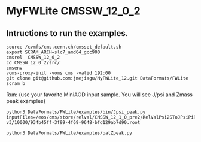 # MyFWLite CMSSW_12_0_2

## Intructions to run the examples.
```
source /cvmfs/cms.cern.ch/cmsset_default.sh
export SCRAM_ARCH=slc7_amd64_gcc900
cmsrel  CMSSW_12_0_2
cd CMSSW_12_0_2/src/
cmsenv
voms-proxy-init -voms cms -valid 192:00
git clone git@github.com:jmejiagu/MyFWLite_12.git DataFormats/FWLite
scram b
```

Run: (use your favorite MiniAOD input sample. You will see J/psi and Zmass peak examples)

```
python3 DataFormats/FWLite/examples/bin/Jpsi_peak.py inputFiles=/eos/cms/store/relval/CMSSW_12_1_0_pre2/RelValPsi2SToJPsiPiPi_14/MINIAODSIM/121X_mcRun3_2021_realistic_v1-v3/10000/934b45ff-3f99-4f69-9648-bfd129ab7d90.root

python3 DataFormats/FWLite/examples/patZpeak.py
```


